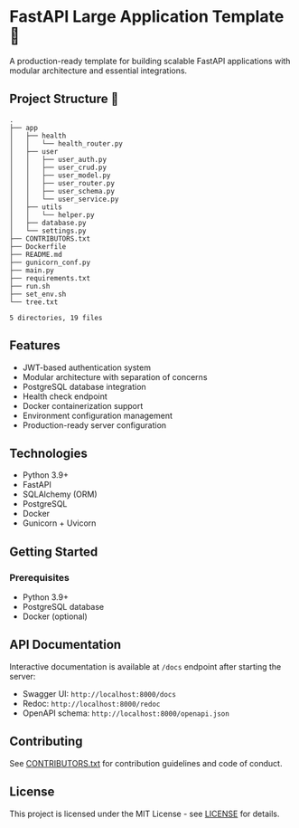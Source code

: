 # FastAPI Large Application Template 🚀

A production-ready template for building scalable FastAPI applications with modular architecture and essential integrations.

## Project Structure 🌳

<!-- TREE_START -->
```
.
├── app
│   ├── health
│   │   └── health_router.py
│   ├── user
│   │   ├── user_auth.py
│   │   ├── user_crud.py
│   │   ├── user_model.py
│   │   ├── user_router.py
│   │   ├── user_schema.py
│   │   └── user_service.py
│   ├── utils
│   │   └── helper.py
│   ├── database.py
│   └── settings.py
├── CONTRIBUTORS.txt
├── Dockerfile
├── README.md
├── gunicorn_conf.py
├── main.py
├── requirements.txt
├── run.sh
├── set_env.sh
└── tree.txt

5 directories, 19 files
```
<!-- TREE_END -->


## Features

- JWT-based authentication system
- Modular architecture with separation of concerns
- PostgreSQL database integration
- Health check endpoint
- Docker containerization support
- Environment configuration management
- Production-ready server configuration

## Technologies

- Python 3.9+
- FastAPI
- SQLAlchemy (ORM)
- PostgreSQL
- Docker
- Gunicorn + Uvicorn

## Getting Started

### Prerequisites

- Python 3.9+
- PostgreSQL database
- Docker (optional)

## API Documentation

Interactive documentation is available at `/docs` endpoint after starting the server:
- Swagger UI: `http://localhost:8000/docs`
- Redoc: `http://localhost:8000/redoc`
- OpenAPI schema: `http://localhost:8000/openapi.json`

## Contributing

See [CONTRIBUTORS.txt](CONTRIBUTORS.txt) for contribution guidelines and code of conduct.

## License

This project is licensed under the MIT License - see [LICENSE](LICENSE) for details.

